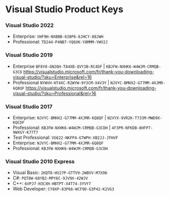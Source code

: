 # Visual Studio Product Keys

### Visual Studio 2022 
 - Enterprise: `VHF9H-NXBBB-638P6-6JHCY-88JWH`
 - Professional: `TD244-P4NB7-YQ6XK-Y8MMM-YWV2J`

### Visual Studio 2019
 - Enterprise `BF8Y8-GN2QH-T84XB-QVY3B-RC4DF` | `KBJFW-NXHK6-W4WJM-CRMQB-G3CD` https://visualstudio.microsoft.com/fr/thank-you-downloading-visual-studio/?sku=Enterprise&rel=16
 - Professional `NYWVH-HT4XC-R2WYW-9Y3CM-X4V3Y` | `NJVYC-BMHX2-G77MM-4XJMR-6Q8QF` https://visualstudio.microsoft.com/fr/thank-you-downloading-visual-studio/?sku=Professional&rel=16

### Visual Studio 2017
 - Enterprise:  `NJVYC-BMHX2-G77MM-4XJMR-6Q8QF` | `N2VYX-9VR2K-T733M-MWD9X-KQCDF`
 - Professional: `KBJFW-NXHK6-W4WJM-CRMQB-G3CDH` | `4F3PR-NFKDB-8HFP7-9WXGY-K77T7`
 - Test Professional: `VG622-NKFP4-GTWPH-XB2JJ-JFHVF`
 - Enterprise: `NJVYC-BMHX2-G77MM-4XJMR-6Q8QF`
 - Professional: `KBJFW-NXHK6-W4WJM-CRMQB-G3CDH`

### Visual Studio 2010 Express
 - Visual Basic: `2KQT8-HV27P-GTTV9-2WBVV-M7X96`
 - C#: `PQT8W-68YB2-MPY6C-9JV9X-42WJV`
 - C++: `6VPJ7-H3CXH-HBTPT-X4T74-3YVY7`
 - Web Developer: `CY8XP-83P66-WCF9D-G3P42-K2VG3`
